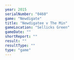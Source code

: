 ```yaml
---
year: 2015
serialNumber: "0460" 
game: "Newdigate"
title: "Newdigatee v The Min"
gameLocation: "Sellicks Green"
gameDate: ""
shortReport: ""
result: ""
resultType: ""
type: "game"
---
```

